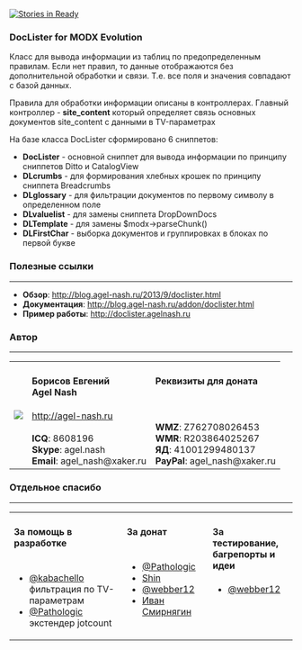 [![Stories in Ready](https://badge.waffle.io/agelxnash/doclister.png?label=ready&title=Ready)](https://waffle.io/agelxnash/doclister)
### DocLister for MODX Evolution
Класс для вывода информации из таблиц по предопределенным правилам.
Если нет правил, то данные отображаются без дополнительной обработки и связи. Т.е. все поля и значения совпадают с базой данных.

Правила для обработки информации описаны в контроллерах.
Главный контроллер - **site_content** который определяет связь основных документов site_content с данными в TV-параметрах

На базе класса DocLister сформировано 6 сниппетов:
* **DocLister** - основной сниппет для вывода информации по принципу сниппетов Ditto и CatalogView
* **DLcrumbs** - для формирования хлебных крошек по принципу сниппета Breadcrumbs
* **DLglossary** - для фильтрации документов по первому символу в определенном поле
* **DLvaluelist** - для замены сниппета DropDownDocs
* **DLTemplate** - для замены $modx->parseChunk()
* **DLFirstChar** - выборка документов и группировках в блоках по первой букве

### Полезные ссылки
---------
* **Обзор**: http://blog.agel-nash.ru/2013/9/doclister.html
* **Документация**: http://blog.agel-nash.ru/addon/doclister.html
* **Пример работы**: http://doclister.agelnash.ru

### Автор
---------
<table>
  <tr>
    <td><img src="http://www.gravatar.com/avatar/bf12d44182c98288015f65c9861903aa?s=220"></td>
	<td valign="top">
		<h4>Борисов Евгений
			<br />
			Agel Nash
		</h4>
		<a href="http://agel-nash.ru">http://agel-nash.ru</a><br />
		<br />
		<strong>ICQ</strong>: 8608196<br />
		<strong>Skype</strong>: agel.nash<br />
		<strong>Email</strong>: agel_nash@xaker.ru
	</td>
	<td valign="top">
		<h4>Реквизиты для доната<br /><br /></h4>
		<br />
		<strong>WMZ</strong>: Z762708026453<br />
		<strong>WMR</strong>: R203864025267<br />
		<strong>ЯД</strong>: 41001299480137<br />
		<strong>PayPal</strong>: agel_nash@xaker.ru<br />
	</td>
  </tr>
</table>

### Отдельное спасибо
---------
<table>
<tr>
<td valign="top">
<h4>За помощь в разработке<br /><br /></h4>
<ul>
<li><a href="https://github.com/kabachello">@kabachello</a><br />
фильтрация по TV-параметрам</li>
<li><a href="https://github.com/Pathologic">@Pathologic</a><br />
экстендер jotcount</li>
</ul>
</td>
<td valign="top">
<h4>За донат<br /><br /></h4>
<ul>
<li><a href="https://github.com/Pathologic">@Pathologic</a></li>
<li><a href="http://modx.im/profile/Shin/">Shin</a></li>
<li><a href="https://github.com/webber12">@webber12</a></li>
<li><a href="http://blog.agel-nash.ru/user/diosmedia">Иван Смирнягин</a></li>
</ul>
</td>
<td valign="top">
<h4>За тестирование,<br />багрепорты и идеи</h4>
<ul>
<li><a href="https://github.com/webber12">@webber12</a></li>
</ul>
</td>
</tr>
</table>